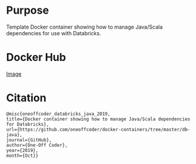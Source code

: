 # Purpose

Template Docker container showing how to manage Java/Scala dependencies for use with Databricks.

# Docker Hub

[Image](https://hub.docker.com/r/oneoffcoder/databricks-java)

# Citation

```
@misc{oneoffcoder_databricks_java_2019, 
title={Docker container showing how to manage Java/Scala dependencies for Databricks}, 
url={https://github.com/oneoffcoder/docker-containers/tree/master/db-java}, 
journal={GitHub},
author={One-Off Coder}, 
year={2019}, 
month={Oct}}
```
